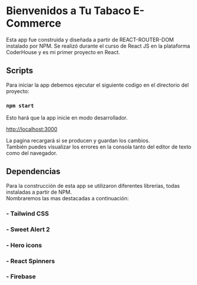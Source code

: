 # Bienvenidos a Tu Tabaco E-Commerce

Esta app fue construida y diseñada a partir de REACT-ROUTER-DOM instalado por NPM. Se realizó durante el curso de React JS en la plataforma CoderHouse y es mi primer proyecto en React.

## Scripts

Para iniciar la app debemos ejecutar el siguiente codigo en el directorio del proyecto:

### `npm start`

Esto hará que la app inicie en modo desarrollador.

[http://localhost:3000](http://localhost:3000) 

La pagina recargará si se producen y guardan los cambios.\
También puedes visualizar los errores en la consola tanto del editor de texto como del navegador.

## Dependencias

Para la construcción de esta app se utilizaron diferentes librerias, todas instaladas a partir de NPM.\
Nombraremos las mas destacadas a continuación:

### - Tailwind CSS
### - Sweet Alert 2
### - Hero icons
### - React Spinners 
### - Firebase

